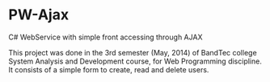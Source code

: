 # PW-Ajax
C# WebService with simple front accessing through AJAX

This project was done in the 3rd semester (May, 2014) of BandTec college System Analysis and Development course, for Web Programming discipline. It consists of a simple form to create, read and delete users.
